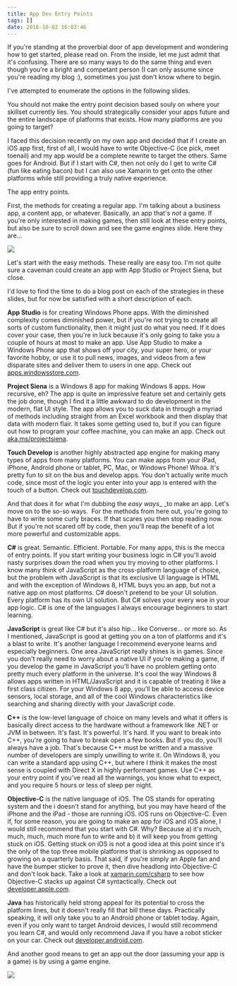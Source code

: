 ```yaml
---
title: App Dev Entry Points
tags: []
date: 2016-10-02 16:03:46
---
```


If you&#39;re standing at the proverbial door of app development and wondering how to get started, please read on. From the inside, let me just admit that it&#39;s confusing. There are so many ways to do the same thing and even though you&#39;re a bright and competant person (I can only assume since you&#39;re reading my blog :), sometimes you just don&#39;t know where to begin.

I&#39;ve attempted to enumerate the options in the following slides.

You should not make the entry point decision based souly on where your skillset currently lies. You should strategically consider your apps future and the entire landscape of platforms that exists. How many platforms are you going to target?

I faced this decision recently on my own app and decided that if I create an iOS app first, first of all, I would have to write Objective-C (ice pick, meet toenail) and my app would be a complete rewrite to target the others. Same goes for Android. But if I start with C#, then not only do I get to write C# (fun like eating bacon) but I can also use Xamarin to get onto the other platforms while still providing a truly native experience.

The app entry points.

First, the methods for creating a regular app. I&#39;m talking about a business app, a content app, or whatever. Basically, an app that&#39;s&nbsp;_not_ a game. If you&#39;re only interested in making games, then still look at these entry points, but also be sure to scroll down and see the game engines slide. Here they are...

![](http://codefoster.blob.core.windows.net/site/image/4047d1f2c9b34dc4af73494276387bbe/entrypoints_01_1.png)

Let&#39;s start with the easy methods. These really are easy too. I&#39;m not quite sure a caveman could create an app with App Studio or Project Siena, but close.

I&#39;d love to find the time to do a blog post on each of the strategies in these slides, but for now be satisfied with a short description of each.

**App Studio** is for creating Windows Phone apps. With the diminished complexity comes diminished power, but if you&#39;re not trying to create all sorts of custom functionality, then it might just do what you need. If it does cover your case, then you&#39;re in luck because it&#39;s only going to take you a couple of hours at most to make an app. Use App Studio to make a Windows Phone app that shows off your city, your super hero, or your favorite hobby, or use it to pull news, images, and videos from a few disparate sites and deliver them to users in one app. Check out [apps.windowsstore.com](http://apps.windowsstore.com).

**Project Siena** is a Windows 8 app for making Windows 8 apps. How recursive, eh? The app is quite an impressive feature set and certainly gets the job done, though I find it a little awkward to do development in the modern, flat UI style. The app allows you to suck data in through a myriad of methods including straight from an Excel workbook and then display that data with modern flair. It takes some getting used to, but if you can figure out how to program your coffee machine, you can make an app. Check out [aka.ms/projectsiena](http://aka.ms/projectsiena).

**Touch Develop** is another highly abstracted app engine for making many types of apps from many platforms. You can make apps from your iPad, iPhone, Android phone or tablet, PC, Mac, or Windows Phone! Whoa. It&#39;s pretty fun to sit on the bus and develop apps. You don&#39;t actually write much code, since most of the logic you enter into your app is entered with the touch of a button. Check out [touchdevelop.com](http://www.touchdevelop.com).

And that does it for what I&#39;m dubbing the&nbsp;_easy ways__&nbsp;_to make an app. Let&#39;s move on to the so-so ways. &nbsp;For the methods from here out, you&#39;re going to have to write some curly braces. If that scares you then stop reading now. But if you&#39;re not scared off by code, then you&#39;ll reap the benefit of a lot more powerful and customizable apps.

**C#** is great. Semantic. Efficient. Portable. For many apps, this is the mecca of entry points. If you start writing your business logic in C# you&#39;ll avoid nasty surprises down the road when you try moving to other platforms. I know many think of JavaScript as the cross-platform language of choice, but the problem with JavaScript is that its exclusive UI language is HTML and with the exception of Windows 8, HTML buys you an app, but not a native app on most platforms. C# doesn&#39;t pretend to be your UI solution. Every platform has its own UI solution. But C# solves your every woe in your app logic. C# is one of the languages I always encourage beginners to start learning.

**JavaScript** is great like C# but it&#39;s also hip... like Converse... or more so. As I mentioned, JavaScript is good at getting you on a ton of platforms and it&#39;s a blast to write. It&#39;s another language I recommend everyone learns and especially beginners. One area JavaScript really shines is in games. Since you don&#39;t really need to worry about a native UI if you&#39;re making a game, if you develop the game in JavaScript you&#39;ll have no problem getting onto pretty much every platform in the universe. It&#39;s cool the way Windows 8 allows apps written in HTML/JavaScript and it is capable of treating it like a first class citizen. For your Windows 8 app, you&#39;ll be able to access device sensors, local storage, and all of the cool Windows characteristics like searching and sharing directly with your JavaScript code.

**C++** is the low-level language of choice on many levels and what it offers is basically direct access to the hardware without a framework like .NET or JVM in between. It&#39;s fast. It&#39;s powerful. It&#39;s hard. If you want to break into C++, you&#39;re going to have to break open a few books. But if you do, you&#39;ll always have a job. That&#39;s because C++ must be written and a massive number of developers are simply unwilling to write it. On Windows 8, you can write a standard app using C++, but where I think it makes the most sense is coupled with Direct X in highly performant games. Use C++ as your entry point if you&#39;ve read all the warnings, you know what to expect, and you require 5 hours or less of sleep per night.

**Objective-C** is the native language of iOS. The OS stands for operating system and the i doesn&#39;t stand for anything, but you may have heard of the iPhone and the iPad - those are running iOS. iOS runs on Objective-C. Even if, for some reason, you are going to make an app for iOS and iOS alone, I would still recommend that you start with C#. Why? Because a) it&#39;s much, much, much, much more fun to write and b) it will keep you from getting stuck on iOS. Getting stuck on iOS is not a good idea at this point since it&#39;s the only of the top three mobile platforms that is shrinking as opposed to growing on a quarterly basis. That said, if you&#39;re simply an Apple fan and have the bumper sticker to prove it, then dive headlong into Objective-C and don&#39;t look back. Take a look at [xamarin.com/csharp](http://xamarin.com/csharp) to see how Objective-C stacks up against C# syntactically. Check out [developer.apple.com](https://developer.apple.com/).

**Java**&nbsp;has historically held strong appeal for its potential to cross the platform lines, but it doesn&#39;t really fill that bill these days. Practically speaking, it will only take you to an Android phone or tablet today. Again, even if you only want to target Android devices, I would still recommend you learn C#, and would only recommend Java if you have a robot sticker on your car. Check out [developer.android.com](http://developer.android.com).

And another good means to get an app out the door (assuming your app is a game) is by using a game engine.

![](http://codefoster.blob.core.windows.net/site/image/8e7c0d998d0e472b8653d16a38ba939f/entrypoints_02_1.png)
